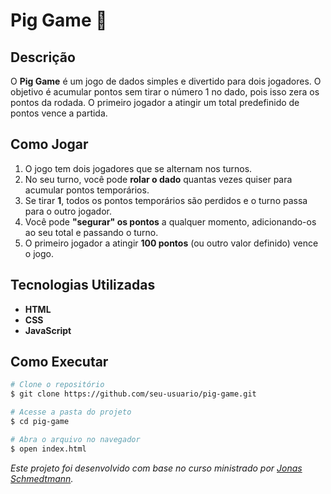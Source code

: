 # Pig Game 🎲

## Descrição
O **Pig Game** é um jogo de dados simples e divertido para dois jogadores. O objetivo é acumular pontos sem tirar o número 1 no dado, pois isso zera os pontos da rodada. O primeiro jogador a atingir um total predefinido de pontos vence a partida.

## Como Jogar
1. O jogo tem dois jogadores que se alternam nos turnos.
2. No seu turno, você pode **rolar o dado** quantas vezes quiser para acumular pontos temporários.
3. Se tirar **1**, todos os pontos temporários são perdidos e o turno passa para o outro jogador.
4. Você pode **"segurar" os pontos** a qualquer momento, adicionando-os ao seu total e passando o turno.
5. O primeiro jogador a atingir **100 pontos** (ou outro valor definido) vence o jogo.

## Tecnologias Utilizadas
- **HTML**
- **CSS**
- **JavaScript**

## Como Executar
```sh
# Clone o repositório
$ git clone https://github.com/seu-usuario/pig-game.git

# Acesse a pasta do projeto
$ cd pig-game

# Abra o arquivo no navegador
$ open index.html
```

*Este projeto foi desenvolvido com base no curso ministrado por [Jonas Schmedtmann](https://www.udemy.com/user/jonasschmedtmann/).*



